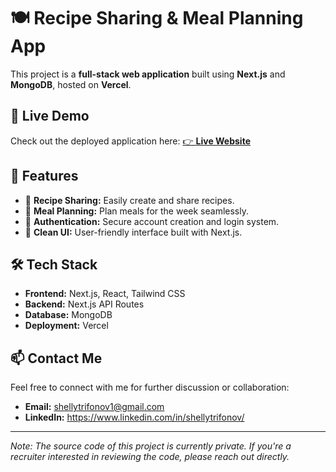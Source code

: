 # 🍽️ Recipe Sharing & Meal Planning App

This project is a **full-stack web application** built using **Next.js** and **MongoDB**, hosted on **Vercel**.

## 🔗 Live Demo
Check out the deployed application here:
[👉 **Live Website**](https://plated-ten.vercel.app/)

## 🚀 Features
- 🍲 **Recipe Sharing:** Easily create and share recipes.
- 📅 **Meal Planning:** Plan meals for the week seamlessly.
- 🔐 **Authentication:** Secure account creation and login system.
- 🎨 **Clean UI:** User-friendly interface built with Next.js.

## 🛠️ Tech Stack
- **Frontend:** Next.js, React, Tailwind CSS
- **Backend:** Next.js API Routes
- **Database:** MongoDB
- **Deployment:** Vercel

## 📫 Contact Me
Feel free to connect with me for further discussion or collaboration:
- **Email:** shellytrifonov1@gmail.com
- **LinkedIn:** https://www.linkedin.com/in/shellytrifonov/

---

*Note: The source code of this project is currently private. If you're a recruiter interested in reviewing the code, please reach out directly.*
